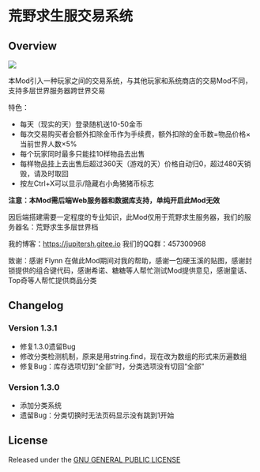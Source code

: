 # 荒野求生服交易系统

## Overview

![](https://steamuserimages-a.akamaihd.net/ugc/1019445525422949962/EF47B813D7A9C9F3F9610018B70174349F74B652/)

本Mod引入一种玩家之间的交易系统，与其他玩家和系统商店的交易Mod不同，支持多层世界服务器跨世界交易

特色：
- 每天（现实的天）登录随机送10-50金币
- 每次交易购买者会额外扣除金币作为手续费，额外扣除的金币数=物品价格×当前世界人数×5%
- 每个玩家同时最多只能挂10样物品去出售
- 每样物品挂上去出售后超过360天（游戏的天）价格自动归0，超过480天销毁，请及时取回
- 按左Ctrl+X可以显示/隐藏右小角猪猪币标志

**注意：本Mod需后端Web服务器和数据库支持，单纯开启此Mod无效**

因后端搭建需要一定程度的专业知识，此Mod仅用于荒野求生服务器，我们的服务器名：荒野求生多层世界档

我的博客：https://jupitersh.gitee.io
我们的QQ群：457300968

致谢：感谢 Flynn 在做此Mod期间对我的帮助，感谢一包硬玉溪的贴图，感谢封锁提供的组合键代码，感谢希诺、糖糖等人帮忙测试Mod提供意见，感谢童话、Top奇等人帮忙提供商品分类

## Changelog

### Version 1.3.1

- 修复1.3.0遗留Bug
- 修改分类检测机制，原来是用string.find，现在改为数组的形式来历遍数组
- 修复Bug：库存选项切到“全部”时，分类选项没有切回“全部”

### Version 1.3.0

- 添加分类系统
- 遗留Bug：分类切换时无法页码显示没有跳到1开始

## License

Released under the [GNU GENERAL PUBLIC LICENSE](https://www.gnu.org/licenses/gpl-3.0.en.html)